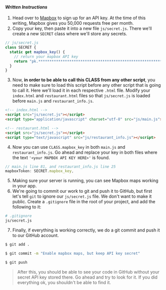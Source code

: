 #### _Written Instructions_

1. Head over to [Mapbox](https://www.mapbox.com/) to sign up for an API key.  At the time of this writing, Mapbox gives you 50,000 requests free per month.
2. Copy your key, then paste it into a new file `js/secret.js`. There we'll create a new `SECRET` class where we'll store any secrets.
```javascript
// js/secret.js
class SECRET {
  static get mapbox_key() {
    // return your mapbox API key
    return "pk.******************************************************************.*******************-tQ";
  }
}
```
3. Now, **in order to be able to call this CLASS from any other script**, you need to make sure to load this script before any other script that is going to call it. Here we'll load it in each respective `.html` file. Modify your `index.html` and `restaurant.html` files so that `js/secret.js` is loaded before `main.js` and `restaurant_info.js`.
```html
<!-- index.html -->
<script src="js/secret.js"></script>
<script type="application/javascript" charset="utf-8" src="js/main.js"></script>
```
```html
<!-- restaurant.html -->
<script src="js/secret.js"></script>
<script type="text/javascript" src="js/restaurant_info.js"></script>
```
4. Now you can use `CLASS.mapbox_key` in both `main.js` and `restaurant_info.js`. Go ahead and replace your key in both files where the text `'<your MAPBOX API KEY HERE>'` is found.
```javascript
// main.js line 81, and restaurant_info.js line 25
mapboxToken: SECRET.mapbox_key,
```
5. Making sure your server is running, you can see Mapbox maps working in your app.
6. We're going to commit our work to git and push it to GitHub, but first let's tell `git` to ignore our `js/secret.js` file. We don't want to make it public. Create a `.gitignore` file in the root of your project, and add the following to it:
```bash
# .gitignore
js/secret.js
```
7. Finally, if everything is working correctly, we do a git commit and push it to our GitHub account.
```bash
$ git add .

$ git commit -m "Enable mapbox maps, but keep API key secret"

$ git push
```

> After this, you should be able to see your code in GitHub without your secret API key stored there. Go ahead and try to look for it. If you did everything ok, you shouldn't be able to find it.
